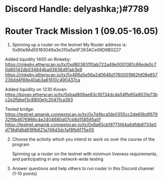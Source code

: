 # Discord Handle: delyashka;)#7789
# Router Track Mission 1 (09.05-16.05)

1. Spinning up a router on the testnet
 My Router address is: 0x80e9Ad55163049a3e310a5a0F263ACe06D6B0227
 
 Added liquidity 1400 on Rinkeby:
   https://rinkeby.etherscan.io/tx/0xd803831f0ab722a49e0001381c66ede0c70d60142db034844ba93836d91ab3e9
   https://rinkeby.etherscan.io/tx/0x466a5e56a2d0646d1760001862fd08e857236dd4f89e40ab3a61610c490437ca
 
 Added liquidity on 1230 Kovan:
   https://kovan.etherscan.io/tx/0xbad806ae83c16734dcda54ffe65a9031e73bc2e2fbbef3c8800e1c2047fca363
   
 Tested bridge:
   https://testnet.amarok.connextscan.io/tx/0x7d4bca1de0355cc2de60bdf67932f9b4676966c4e2404680d07cb8d158595a0f
   https://testnet.amarok.connextscan.io/tx/0x6a65cb19775f44a6dfdb8733e0d718dfd8d818fb621a749d3dc1a18fb6f75e00
   
 2) Choose the activity which you intend to work on over the course of the program

    Spinning up a router on the testnet with minimum liveness requirements, and participating in any network-wide testing
    
 
 3) Answer questions and help others to run router in this Discord channel (1-10 points)
